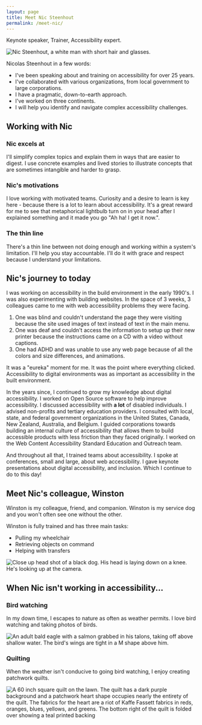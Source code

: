 ```yaml
---
layout: page
title: Meet Nic Steenhout
permalink: /meet-nic/
---
```


<div class="callout">
  <p>Keynote speaker, Trainer, Accessibility expert.</p>
</div>

<div class="grid-reflow">
  <img src="/img/nicolas-steenhout-03.png" alt="Nic Steenhout, a white man with short hair and glasses.">

  <div class="box-with-shadow light-on-primary">
    <p>Nicolas Steenhout in a few words:</p>
    <ul>
      <li>I've been speaking about and training on accessibility for over 25 years.</li>
      <li>I've collaborated with various organizations, from local government to large corporations.</li>
      <li>I have a pragmatic, down-to-earth approach.</li>
      <li>I've worked on three continents.</li>
      <li>I will help you identify and navigate complex accessibility challenges.</li>
    </ul>
  </div>
</div>

## Working with Nic 

<div class="flex-reflow">
  <div class="card">
    <h3>Nic excels at</h3>
    <p>I'll simplify complex topics and explain them in ways that are easier to digest. I use concrete examples and lived stories to illustrate concepts that are sometimes intangible and harder to grasp.</p>
  </div>
  
  <div class="card">
    <h3>Nic's motivations</h3>
    <p>I love working with motivated teams. Curiosity and a desire to learn is key here - because there is a lot to learn about accessibility. It's a great reward for me to see that metaphorical lightbulb turn on in your head after I explained something and it made you go "Ah ha! I get it now.".</p>
  </div>

  <div class="card">
    <h3>The thin line</h3>
    <p>There's a thin line between not doing enough and working within a system's limitation. I'll help you stay accountable. I'll do it with grace and respect because I understand your limitations.</p>
  </div>
</div>

<h2>Nic's journey to today</h2>

<p>I was working on accessibility in the build environment in the early 1990's. I was also experimenting with building websites. In the space of 3 weeks, 3 colleagues came to me with web accessibility problems they were facing.</p>
<ol>
    <li>One was blind and couldn't understand the page they were visiting because the site used images of text instead of text in the main menu.</li>
    <li>One was deaf and couldn't access the information to setup up their new printer because the instructions came on a CD with a video without captions.</li>
    <li>One had ADHD and was unable to use any web page because of all the colors and size differences, and animations.</li>
    </ol>
<div class="container callout">
<p>It was a "eureka" moment for me. It was the point where everything clicked. Accessibility to digital environments was as important as accessibility in the built environment.</p>
</div>

<p>In the years since, I continued to grow my knowledge about digital accessibility. I worked on Open Source software to help improve accessibility. I discussed accessibility with <strong>a lot</strong> of disabled individuals. I advised non-profits and tertiary education providers. I consulted with local, state, and federal government organizations in the United States, Canada, New Zealand, Australia, and Belgium. I guided corporations towards building an internal culture of accessibility that allows them to build accessible products with less friction than they faced originally. I worked on the Web Content Accessibility Standard Education and Outreach team.</p>

<p>And throughout all that, I trained teams about accessibility. I spoke at conferences, small and large, about web accessibility. I gave keynote presentations about digital accessibility, and inclusion. Which I continue to do to this day!</p>

<div class="light-on-primary margin-vertical pad-inline">
  <h2>Meet Nic's colleague, Winston</h2>

  <div class="grid-reflow">
    <div>
      <p>Winston is my colleague, friend, and companion. Winston is my service dog and you won't often see one without the other.</p>
      <p>Winston is fully trained and has three main tasks:</p>
      <ul>
        <li>Pulling my wheelchair</li>
        <li>Retrieving objects on command</li>
        <li>Helping with transfers</li>
      </ul>
    </div>
    <img src="/img/winston.jpg" alt="Close up head shot of a black dog. His head is laying down on a knee. He's looking up at the camera.">
  </div>
</div>

## When Nic isn't working in accessibility...

<div class="flex-reflow">
  <div>
    <h3>Bird watching</h3>
    <p>In my down time, I escapes to nature as often as weather permits. I love bird watching and taking photos of birds.</p>
    <img src="/img/bald-eagle.jpg" alt="An adult bald eagle with a salmon grabbed in his talons, taking off above shallow water. The bird's wings are tight in a M shape above him.">
  </div>
  <div>
    <h3>Quilting</h3>
    <p>When the weather isn't conducive to going bird watching, I enjoy creating patchwork quilts.</p>
    <img src="/img/heart-quilt.jpg" alt="A 60 inch square quilt on the lawn. The quilt has a dark purple background and a patchwork heart shape occupies nearly the entirety of the quilt. The fabrics for the heart are a riot of Kaffe Fassett fabrics in reds, oranges, blues, yellows, and greens. The bottom right of the quilt is folded over showing a teal printed backing">
  </div>
</div>